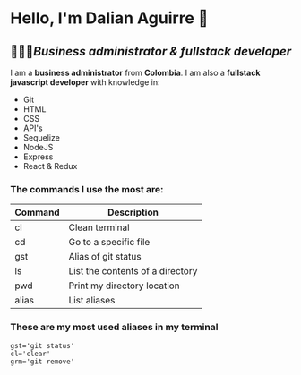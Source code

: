# Hello, I'm Dalian Aguirre 👋
## 👩🏽‍💻***Business administrator & fullstack developer***

I am a **business administrator** from **Colombia**. I am also a **fullstack javascript developer** with knowledge in:
- Git
- HTML
- CSS
- API's 
- Sequelize
- NodeJS
- Express
- React & Redux

### The commands I use the most are:
| Command |           Description            |
|---------|----------------------------------|
|  cl     | Clean terminal                   |
|  cd     | Go to a specific file            |
|  gst    | Alias of git status              |
|  ls     | List the contents of a directory |
|  pwd    | Print my directory location      |
|  alias  | List aliases                     |

### These are my most used aliases in my terminal
```
gst='git status'
cl='clear'
grm='git remove'
```



